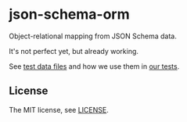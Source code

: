 json-schema-orm
===============

Object-relational mapping from JSON Schema data.

It's not perfect yet, but already working.

See [test data files](https://github.com/Sendanor/json-schema-orm/tree/master/tests/data) and how we use them in [our tests](https://github.com/Sendanor/json-schema-orm/blob/master/tests/test-build.js).

License
-------

The MIT license, see [LICENSE](https://raw.github.com/Sendanor/json-schema-orm/master/LICENSE).
